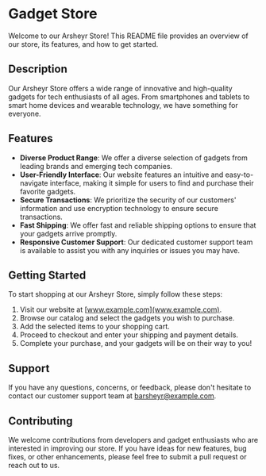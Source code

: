 # Gadget Store

Welcome to our Arsheyr Store! This README file provides an overview of our store, its features, and how to get started.

## Description

Our Arsheyr Store offers a wide range of innovative and high-quality gadgets for tech enthusiasts of all ages. From smartphones and tablets to smart home devices and wearable technology, we have something for everyone.

## Features

- **Diverse Product Range**: We offer a diverse selection of gadgets from leading brands and emerging tech companies.
- **User-Friendly Interface**: Our website features an intuitive and easy-to-navigate interface, making it simple for users to find and purchase their favorite gadgets.
- **Secure Transactions**: We prioritize the security of our customers' information and use encryption technology to ensure secure transactions.
- **Fast Shipping**: We offer fast and reliable shipping options to ensure that your gadgets arrive promptly.
- **Responsive Customer Support**: Our dedicated customer support team is available to assist you with any inquiries or issues you may have.

## Getting Started

To start shopping at our Arsheyr Store, simply follow these steps:

1. Visit our website at [www.example.com](www.example.com).
2. Browse our catalog and select the gadgets you wish to purchase.
3. Add the selected items to your shopping cart.
4. Proceed to checkout and enter your shipping and payment details.
5. Complete your purchase, and your gadgets will be on their way to you!

## Support

If you have any questions, concerns, or feedback, please don't hesitate to contact our customer support team at [barsheyr@example.com](barsheyr@example.com).

## Contributing

We welcome contributions from developers and gadget enthusiasts who are interested in improving our store. If you have ideas for new features, bug fixes, or other enhancements, please feel free to submit a pull request or reach out to us.



